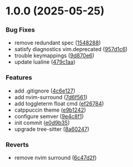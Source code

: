 # 1.0.0 (2025-05-25)


### Bug Fixes

* remove redundant spec ([1548288](https://github.com/scbogdan/neovim/commit/1548288fd3a475343a35e4a321992ff0756cf116))
* satisfy diagnostics vim.deprecated ([957d1c6](https://github.com/scbogdan/neovim/commit/957d1c67583f7d87eaf3290fcb6554231231c3a5))
* trouble keymappings ([9d870e6](https://github.com/scbogdan/neovim/commit/9d870e6c74a7b257e100aa2c890681ea2708d829))
* update lualine ([479c1aa](https://github.com/scbogdan/neovim/commit/479c1aaef1de8d3348477a11ead705d575f4c634))


### Features

* add .gitignore ([4c6e127](https://github.com/scbogdan/neovim/commit/4c6e1277a90c034ba09d5097b27454423b0b381d))
* add nvim-surround ([7d6f561](https://github.com/scbogdan/neovim/commit/7d6f561406f0f338e653ef2261f9b441e875fbc3))
* add toggleterm float cmd ([ef26784](https://github.com/scbogdan/neovim/commit/ef267841d9dfcf81accde3feca6d104b7e92b152))
* catppuccin theme ([e9b1242](https://github.com/scbogdan/neovim/commit/e9b124266ccb387c42b2cb7521dac4e50e74de99))
* configure semver ([9e4c8f1](https://github.com/scbogdan/neovim/commit/9e4c8f14ea8f8732ca382943559a5b2895013cbd))
* init commit ([e0d9b35](https://github.com/scbogdan/neovim/commit/e0d9b355dcb42530a40ab14086bfb283d2913fc7))
* upgrade tree-sitter ([8a60247](https://github.com/scbogdan/neovim/commit/8a60247d9359322fee8e1a64c65931a3cf6348be))


### Reverts

* remove nvim surround ([6c47d2f](https://github.com/scbogdan/neovim/commit/6c47d2fbabf42f76d741201b4c791846f6e9478f))
